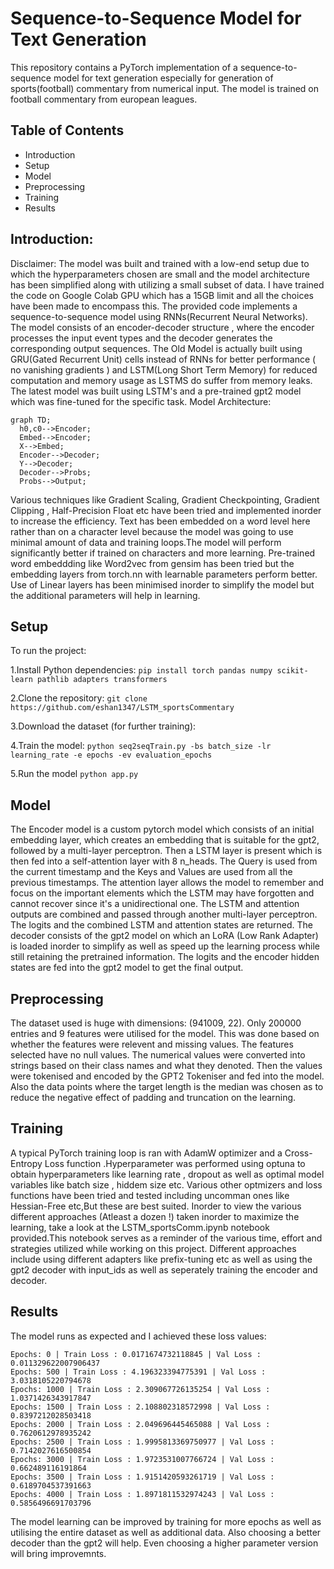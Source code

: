 # Sequence-to-Sequence Model for Text Generation

This repository contains a PyTorch implementation of a sequence-to-sequence model for text generation especially for generation of sports(football) commentary from numerical input. 
The model is trained on football commentary from european leagues.

## Table of Contents
- Introduction
- Setup
- Model
- Preprocessing
- Training
- Results


## Introduction:
Disclaimer: The model was built and trained with a low-end setup due to which the hyperparameters chosen are small and the model architecture has been simplified along with utilizing a small subset of data.
I  have trained the code on Google Colab GPU which has a 15GB limit and all the choices have been made to encompass this.
The provided code implements a sequence-to-sequence model using RNNs(Recurrent Neural Networks). The model consists of an encoder-decoder structure , where the encoder processes the input event types
and the decoder generates the corresponding output sequences. 
The Old Model is actually  built using GRU(Gated Recurrent Unit) cells instead of RNNs for better performance ( no vanishing gradients ) and LSTM(Long Short Term Memory) for reduced computation and memory usage
as LSTMS do suffer from memory leaks. The latest model was built using LSTM's and a pre-trained gpt2 model which was fine-tuned for the specific task.
Model Architecture: 
```mermaid
graph TD;
  h0,c0-->Encoder;
  Embed-->Encoder;
  X-->Embed;
  Encoder-->Decoder;
  Y-->Decoder;
  Decoder-->Probs;
  Probs-->Output;
```
Various techniques like Gradient Scaling, Gradient Checkpointing, Gradient Clipping , Half-Precision Float etc have been tried and implemented inorder to increase the efficiency.
Text has been embedded on a word level here rather than on a character level because the model was going to use minimal amount of data and training loops.The model will perform significantly better if 
trained on characters and more learning. Pre-trained word embeddding like Word2vec from gensim has been tried but the embedding layers from torch.nn with learnable parameters perform better. Use of 
Linear layers has been minimised inorder to simplify the model but the additional parameters will help in learning.

## Setup
To run the project: 

1.Install Python dependencies:
`pip install torch pandas numpy scikit-learn pathlib adapters transformers`

2.Clone the repository:
`git clone https://github.com/eshan1347/LSTM_sportsCommentary`

3.Download the dataset (for further training):

4.Train the model:
`python seq2seqTrain.py -bs batch_size -lr learning_rate -e epochs -ev evaluation_epochs`

5.Run the model
`python app.py`

## Model
The Encoder model is a custom pytorch model which consists of an initial embedding layer, which creates an embedding that is suitable for the gpt2, followed by a multi-layer perceptron. Then a LSTM layer is
present which is then fed into a self-attention layer with 8 n_heads. The Query is used from the current timestamp and the Keys and Values are used from all the previous timestamps. The attention layer allows 
the model to remember and focus on the important elements which the LSTM may have forgotten and cannot recover since it's a unidirectional one. The LSTM and attention outputs are combined and passed through 
another multi-layer perceptron. The logits and the combined LSTM and attention states are returned. The decoder consists of the gpt2 model on which an LoRA (Low Rank Adapter) is loaded inorder to simplify as 
well as speed up the learning process while still retaining the pretrained information. The logits and the encoder hidden states are fed into the gpt2 model to get the final output.


## Preprocessing 
The dataset used is huge with dimensions: (941009, 22). Only 200000 entries and 9 features were utilised for the model. This was done based on whether the features were relevent and missing values. The 
features selected have no null values. The numerical values were converted into strings based on their class names and what they denoted. Then the values were tokenised and encoded by the GPT2 Tokeniser 
and fed into the model. Also the data points where the target length is the median was chosen as to reduce the negative effect of padding and truncation on the learning.

## Training
A typical PyTorch training loop is ran with AdamW optimizer and a Cross-Entropy Loss function .Hyperparameter was performed using optuna to obtain hyperparameters like learning rate , dropout as well as 
optimal model variables like batch size , hiddem size etc. Various other optmizers and loss functions have been tried and tested including uncomman ones like Hessian-Free etc,But these are best suited. 
Inorder to view the various different approaches (Atleast a dozen !) taken inorder to maximize the learning, take a look at the LSTM_sportsComm.ipynb notebook provided.This notebook serves as a reminder 
of the various time, effort and strategies utilized while working on this project. Different approaches include using different adapters like prefix-tuning etc as well as using the gpt2 decoder with 
input_ids as well as seperately training the encoder and decoder. 

## Results
The model runs as expected and I achieved these loss values:
```
Epochs: 0 | Train Loss : 0.0171674732118845 | Val Loss : 0.011329622007906437
Epochs: 500 | Train Loss : 4.196323394775391 | Val Loss : 3.0318105220794678
Epochs: 1000 | Train Loss : 2.309067726135254 | Val Loss : 1.0371426343917847
Epochs: 1500 | Train Loss : 2.108802318572998 | Val Loss : 0.8397212028503418
Epochs: 2000 | Train Loss : 2.049696445465088 | Val Loss : 0.7620612978935242
Epochs: 2500 | Train Loss : 1.9995813369750977 | Val Loss : 0.7142027616500854
Epochs: 3000 | Train Loss : 1.9723531007766724 | Val Loss : 0.662489116191864
Epochs: 3500 | Train Loss : 1.9151420593261719 | Val Loss : 0.6189704537391663
Epochs: 4000 | Train Loss : 1.8971811532974243 | Val Loss : 0.5856496691703796
```
The model learning can be improved by training for more epochs as well as utilising the entire dataset as well as additional data. Also choosing a better decoder than the gpt2 will help. Even choosing a 
higher parameter version will bring improvemnts. 
